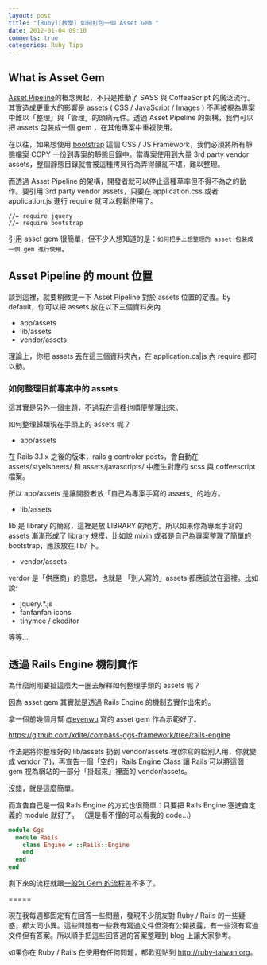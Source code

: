 ```yaml
---
layout: post
title: "[Ruby][教學] 如何打包一個 Asset Gem "
date: 2012-01-04 09:10
comments: true
categories: Ruby Tips
---
```


## What is Asset Gem

[Asset Pipeline](http://upgrade2rails31.heroku.com/asset-pipeline/)的概念興起，不只是推動了 SASS 與 CoffeeScript 的廣泛流行。其實造成更重大的影響是 assets ( CSS / JavaScript / Images ) 不再被視為專案中難以「整理」與「管理」的頭痛元件。透過 Asset Pipeline 的架構，我們可以把 assets 包裝成一個 gem ，在其他專案中重複使用。

在以往，如果想使用 [bootstrap](http://twitter.github.com/bootstrap/) 這個 CSS / JS Framework，我們必須將所有靜態檔案 COPY 一份到專案的靜態目錄中。當專案使用到大量 3rd party vendor assets，整個靜態目錄就會被這種拷貝行為弄得髒亂不堪，難以整理。

而透過 Asset Pipeline 的架構，開發者就可以停止這種草率但不得不為之的動作。要引用 3rd party vendor assets，只要在 application.css 或者 application.js 進行 require 就可以輕鬆使用了。


```
//= require jquery
//= require bootstrap

``` 

引用 asset gem 很簡單，但不少人想知道的是：`如何把手上想整理的 asset 包裝成一個 gem 進行使用`。


## Asset Pipeline 的 mount 位置

談到這裡，就要稍微提一下 Asset Pipeline 對於 assets 位置的定義。by default，你可以把 assets 放在以下三個資料夾內：

* app/assets
* lib/assets
* vendor/assets

理論上，你把 assets 丟在這三個資料夾內，在 application.cs|js 內 require 都可以動。

### 如何整理目前專案中的 assets

這其實是另外一個主題，不過我在這裡也順便整理出來。


如何整理歸類現在手頭上的 assets 呢？

* app/assets

在 Rails 3.1.x 之後的版本，rails g controler posts，會自動在 assets/styelsheets/ 和 assets/javascripts/ 中產生對應的 scss 與 coffeescript 檔案。

所以 app/assets 是讓開發者放「自己為專案手寫的 assets」的地方。

* lib/assets

lib 是 library 的簡寫，這裡是放 LIBRARY 的地方。所以如果你為專案手寫的 assets 漸漸形成了 library 規模，比如說 mixin 或者是自己為專案整理了簡單的 bootstrap，應該放在 lib/ 下。

* vendor/assets

verdor 是「供應商」的意思，也就是 「別人寫的」assets 都應該放在這裡。比如說:

* jquery.*.js 
* fanfanfan icons
* tinymce / ckeditor

等等…

## 透過 Rails Engine 機制實作

為什麼剛剛要扯這麼大一圈去解釋如何整理手頭的 assets 呢？

因為 asset gem 其實就是透過 Rails Engine 的機制去實作出來的。

拿一個前幾個月幫 [@evenwu](http://twitter.com/evenwu) 寫的 asset gem 作為示範好了。

<https://github.com/xdite/compass-ggs-framework/tree/rails-engine>

作法是將你整理好的 lib/assets 扔到 vendor/assets 裡(你寫的給別人用，你就變成 vendor 了)，再宣告一個「空的」Rails Engine Class 讓 Rails 可以將這個 gem 視為網站的一部分「掛起來」裡面的 vendor/assets。

沒錯，就是這麼簡單。

而宣告自己是一個 Rails Engine 的方式也很簡單：只要把 Rails Engine 塞進自定義的 module 就好了。
（還是看不懂的可以看我的 code…）


``` ruby
module Ggs
  module Rails
    class Engine < ::Rails::Engine
    end
  end
end
```

剩下來的流程就跟[一般包 Gem 的流程](http://blog.xdite.net/posts/2012/01/04/how-to-pack-a-gem/)差不多了。

=====

現在我每週都固定有在回答一些問題，發現不少朋友對 Ruby / Rails 的一些疑惑，都大同小異。這些問題有一些我有寫過文件但沒有公開披露，有一些沒有寫過文件但有答案。所以順手把這些回答過的答案整理到 blog 上讓大家參考。

如果你在 Ruby / Rails 在使用有任何問題，都歡迎貼到 <http://ruby-taiwan.org>。